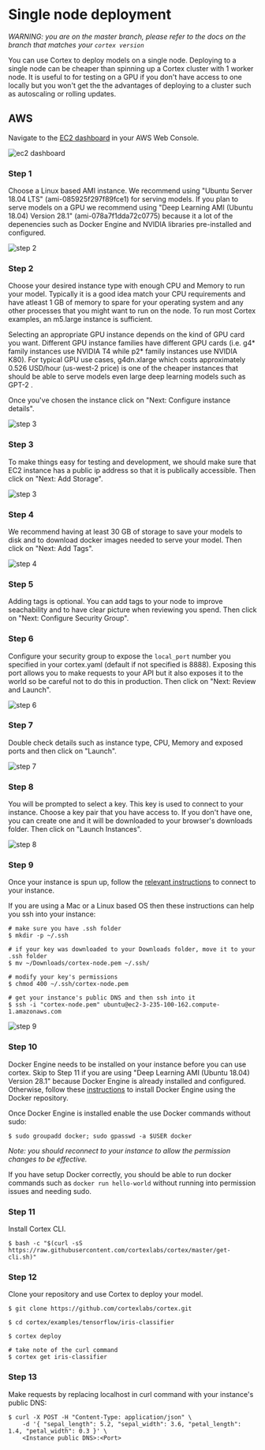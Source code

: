 # Single node deployment

_WARNING: you are on the master branch, please refer to the docs on the branch that matches your `cortex version`_

You can use Cortex to deploy models on a single node. Deploying to a single node can be cheaper than spinning up a Cortex cluster with 1 worker node. It is useful to for testing on a GPU if you don't have access to one locally but you won't get the the advantages of deploying to a cluster such as autoscaling or rolling updates.

## AWS

Navigate to the [EC2 dashboard](https://console.aws.amazon.com/ec2/v2/home) in your AWS Web Console.

![ec2 dashboard](https://user-images.githubusercontent.com/4365343/81063901-ad370180-8ea6-11ea-8cd8-f552911043a9.png)

### Step 1

Choose a Linux based AMI instance. We recommend using "Ubuntu Server 18.04 LTS" (ami-085925f297f89fce1) for serving models. If you plan to serve models on a GPU we recommend using "Deep Learning AMI (Ubuntu 18.04) Version 28.1" (ami-078a7f1dda72c0775) because it a lot of the depenencies such as Docker Engine and NVIDIA libraries pre-installed and configured.

![step 2](https://user-images.githubusercontent.com/4365343/81064199-41a16400-8ea7-11ea-8d69-ae4ead6bf0be.png)

### Step 2

Choose your desired instance type with enough CPU and Memory to run your model. Typically it is a good idea match your CPU requirements and have atleast 1 GB of memory to spare for your operating system and any other processes that you might want to run on the node. To run most Cortex examples, an m5.large instance is sufficient.

Selecting an appropriate GPU instance depends on the kind of GPU card you want. Different GPU instance families have different GPU cards (i.e. g4* family instances use NVIDIA T4 while p2* family instances use NVIDIA K80). For typical GPU use cases, g4dn.xlarge which costs approximately 0.526 USD/hour (us-west-2 price) is one of the cheaper instances that should be able to serve models even large deep learning models such as GPT-2 .

Once you've chosen the instance click on "Next: Configure instance details".

![step 3](https://user-images.githubusercontent.com/4365343/81065727-07859180-8eaa-11ea-9293-af89906e4c6a.png)

### Step 3

To make things easy for testing and development, we should make sure that EC2 instance has a public ip address so that it is publically accessible. Then click on "Next: Add Storage".

![step 3](https://user-images.githubusercontent.com/4365343/81064806-5af6e000-8ea8-11ea-8e94-838fbea2710f.png)

### Step 4

We recommend having at least 30 GB of storage to save your models to disk and to download docker images needed to serve your model. Then click on "Next: Add Tags".

![step 4](https://user-images.githubusercontent.com/4365343/81078638-7cfa5d80-8ebc-11ea-820d-3baba690dbf8.png)

### Step 5

Adding tags is optional. You can add tags to your node to improve seachability and to have clear picture when reviewing you spend. Then click on "Next: Configure Security Group".

### Step 6

Configure your security group to expose the `local_port` number you specified in your cortex.yaml (default if not specified is 8888). Exposing this port allows you to make requests to your API but it also exposes it to the world so be careful not to do this in production. Then click on "Next: Review and Launch".

![step 6](https://user-images.githubusercontent.com/4365343/81065102-e2445380-8ea8-11ea-96e0-65676a0bafa8.png)

### Step 7

Double check details such as instance type, CPU, Memory and exposed ports and then click on "Launch".

![step 7](https://user-images.githubusercontent.com/4365343/81065800-26842380-8eaa-11ea-9c73-60ba0586ba38.png)

### Step 8

You will be prompted to select a key. This key is used to connect to your instance. Choose a key pair that you have access to. If you don't have one, you can create one and it will be downloaded to your browser's downloads folder. Then click on "Launch Instances".

![step 8](https://user-images.githubusercontent.com/4365343/81074878-9d73e900-8eb7-11ea-9c03-79ffea902dee.png)

### Step 9

Once your instance is spun up, follow the [relevant instructions](https://docs.aws.amazon.com/AWSEC2/latest/UserGuide/AccessingInstances.html) to connect to your instance.

If you are using a Mac or a Linux based OS then these instructions can help you ssh into your instance:
```
# make sure you have .ssh folder
$ mkdir -p ~/.ssh

# if your key was downloaded to your Downloads folder, move it to your .ssh folder
$ mv ~/Downloads/cortex-node.pem ~/.ssh/

# modify your key's permissions
$ chmod 400 ~/.ssh/cortex-node.pem

# get your instance's public DNS and then ssh into it
$ ssh -i "cortex-node.pem" ubuntu@ec2-3-235-100-162.compute-1.amazonaws.com
```

![step 9](https://user-images.githubusercontent.com/4365343/81078225-f180cc80-8ebb-11ea-81ae-5f5f0e76e623.png)

### Step 10

Docker Engine needs to be installed on your instance before you can use cortex. Skip to Step 11 if you are using "Deep Learning AMI (Ubuntu 18.04) Version 28.1" because Docker Engine is already installed and configured. Otherwise, follow these [instructions](https://docs.docker.com/engine/install/ubuntu/#install-using-the-repository
) to install Docker Engine using the Docker repository.

Once Docker Engine is installed enable the use Docker commands without sudo:
```
$ sudo groupadd docker; sudo gpasswd -a $USER docker
```

_Note: you should reconnect to your instance to allow the permission changes to be effective._

If you have setup Docker correctly, you should be able to run docker commands such as `docker run hello-world` without running into permission issues and needing sudo.

### Step 11

Install Cortex CLI.

<!-- CORTEX_VERSION_MINOR -->
```
$ bash -c "$(curl -sS https://raw.githubusercontent.com/cortexlabs/cortex/master/get-cli.sh)"
```

### Step 12

Clone your repository and use Cortex to deploy your model.
```
$ git clone https://github.com/cortexlabs/cortex.git

$ cd cortex/examples/tensorflow/iris-classifier

$ cortex deploy

# take note of the curl command
$ cortex get iris-classifier
```

### Step 13

Make requests by replacing localhost in curl command with your instance's public DNS:
```
$ curl -X POST -H "Content-Type: application/json" \
    -d '{ "sepal_length": 5.2, "sepal_width": 3.6, "petal_length": 1.4, "petal_width": 0.3 }' \
    <Instance public DNS>:<Port>
```
